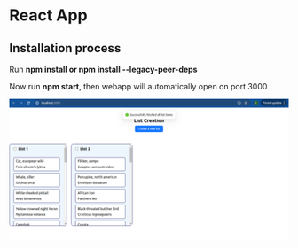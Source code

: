<h1>React App</p>
<h2>Installation process</h2>
<p>Run <b>npm install or npm install --legacy-peer-deps</b></p> 
<p>Now run <b>npm start</b>, then webapp will automatically open on port 3000</p>    

<img src="ReadMeFiles/home.png"/>